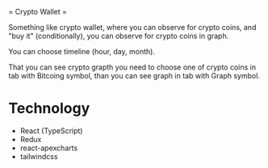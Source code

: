 = Crypto Wallet =  


Something like crypto wallet, where you can observe for crypto coins, and "buy it" (conditionally), you can observe for crypto coins in graph.  

You can choose timeline (hour, day, month).  

That you can see crypto grapth you need to choose one of crypto coins in tab with Bitcoing symbol, than you can see graph in tab with Graph symbol.  

# Technology
- React (TypeScript)
- Redux
- react-apexcharts
- tailwindcss
